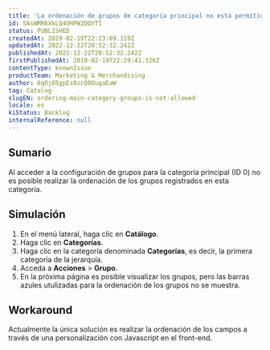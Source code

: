 ```yaml
---
title: 'La ordenación de grupos de categoría principal no está permitida'
id: 5AsWMR6XkLQ4OHPW2DQVTI
status: PUBLISHED
createdAt: 2019-02-19T22:23:09.119Z
updatedAt: 2022-12-22T20:52:32.242Z
publishedAt: 2022-12-22T20:52:32.242Z
firstPublishedAt: 2019-02-19T22:29:41.326Z
contentType: knownIssue
productTeam: Marketing & Merchandising
author: 6qOjO5gpEs8scQ8OugaEaW
tag: Catalog
slugEN: ordering-main-category-groups-is-not-allowed
locale: es
kiStatus: Backlog
internalReference: null
---
```


## Sumario

Al acceder a la configuración de grupos para la categoría principal (ID 0) no es posible realizar la ordenación de los grupos registrados en esta categoría.

## Simulación

1. En el menú lateral, haga clic en **Catálogo**.
2. Haga clic en **Categorías**.
3. Haga clic en la categoría denominada **Categorías**, es decir, la primera categoría de la jerarquía.
4. Acceda a **Acciones** > **Grupo**.
5. En la próxima página es posible visualizar los grupos, pero las barras azules utulizadas para la ordenación de los grupos no se muestra.

## Workaround

Actualmente la única solución es realizar la ordenación de los campos a través de una personalización con Javascript en el front-end.

